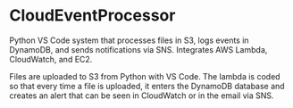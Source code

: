 # CloudEventProcessor
Python VS Code system that processes files in S3, logs events in DynamoDB, and sends notifications via SNS. Integrates AWS Lambda, CloudWatch, and EC2.

Files are uploaded to S3 from Python with VS Code.
The lambda is coded so that every time a file is uploaded, it enters the DynamoDB database and creates an alert that can be seen in CloudWatch or in the email via SNS.
